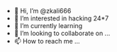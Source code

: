 - 👋 Hi, I’m @zkali666
- 👀 I’m interested in hacking 24*7
- 🌱 I’m currently learning 
- 💞️ I’m looking to collaborate on ...
- 📫 How to reach me ...

<!---
zkali666/zkali666 is a ✨ special ✨ repository because its `README.md` (this file) appears on your GitHub profile.
You can click the Preview link to take a look at your changes.
--->
